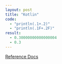 ```yaml
---
layout: post
title: "Kotlin"
code:
  - "println(.1+.2)"
  - "println(.1F+.2F)"
result:
  - 0.30000000000000004
  - 0.3
---
```


[Reference Docs](https://kotlinlang.org/docs/reference/basic-types.html)
